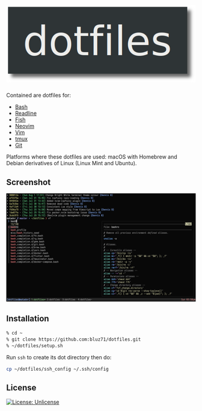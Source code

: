 ![dotfiles](https://raw.githubusercontent.com/bluz71/misc-binaries/master/headings/dotfiles.png)
==========

Contained are dotfiles for:

- [Bash](https://github.com/bluz71/dotfiles/blob/master/bashrc)
- [Readline](https://github.com/bluz71/dotfiles/blob/master/inputrc)
- [Fish](https://github.com/bluz71/dotfiles/tree/master/fish)
- [Neovim](https://github.com/bluz71/dotfiles/tree/master/nvim)
- [Vim](https://github.com/bluz71/dotfiles/blob/master/vimrc)
- [tmux](https://github.com/bluz71/dotfiles/blob/master/tmux.conf)
- [Git](https://github.com/bluz71/dotfiles/blob/master/gitconfig)

Platforms where these dotfiles are used: macOS with Homebrew and Debian
derivatives of Linux (Linux Mint and Ubuntu).

Screenshot
----------

![terminal](https://raw.githubusercontent.com/bluz71/misc-binaries/master/misc/dotfiles.png)

Installation
------------

```sh
% cd ~
% git clone https://github.com:bluz71/dotfiles.git
% ~/dotfiles/setup.sh
```

Run `ssh` to create its dot directory then do:

```sh
cp ~/dotfiles/ssh_config ~/.ssh/config
```

License
-------

[![License: Unlicense](https://img.shields.io/badge/License-Unlicense-blue.svg)](https://unlicense.org/)
